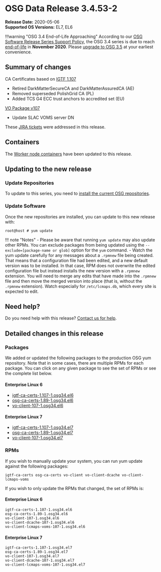 OSG Data Release 3.4.53-2
=========================

**Release Date:** 2020-05-06    
**Supported OS Versions:** EL7, EL6

!!!warning "OSG 3.4 End-of-Life Approaching"
    According to our
    [OSG Software Release Series Support Policy](https://opensciencegrid.org/technology/policy/release-series/),
    the OSG 3.4 series is due to reach
    [end-of-life](https://opensciencegrid.org/technology/policy/release-series/#life-cycle-dates) in **November 2020**.
    Please [upgrade to OSG 3.5](https://opensciencegrid.org/docs/release/release_series/#updating-to-osg-35)
    at your earliest convenience.

Summary of changes
------------------

CA Certificates based on [IGTF 1.107](http://dist.eugridpma.info/distribution/igtf/current/CHANGES)

-   Retired DarkMatterSecureCA and DarkMatterAssuredCA (AE)
-   Removed superseded PolishGrid CA (PL)
-   Added TCS G4 ECC trust anchors to accredited set (EU)

[VO Package v107](https://github.com/opensciencegrid/osg-vo-config/releases/tag/release-107)

-   Update SLAC VOMS server DN

These [JIRA tickets](https://opensciencegrid.atlassian.net/issues/?jql=project%20%3D%20SOFTWARE%20AND%20fixVersion%20%3D%203.4.53-2%20ORDER%20BY%20priority%20DESC%2C%20key%20DESC) were addressed in this release.

Containers
----------

The [Worker node containers](/worker-node/using-wn-containers/) have been updated to this release.

Updating to the new release
---------------------------

### Update Repositories

To update to this series, you need to [install the current OSG repositories](/common/yum#install-osg-repositories).

### Update Software

Once the new repositories are installed, you can update to this new release with:

``` console
root@host # yum update
```

!!! note "Notes"
    -   Please be aware that running `yum update` may also update other RPMs. You can exclude packages from being updated using the `--exclude=[package-name or glob]` option for the `yum` command.
    -   Watch the yum update carefully for any messages about a `.rpmnew` file being created. That means that a configuration file had been edited, and a new default version was to be installed. In that case, RPM does not overwrite the edited configuration file but instead installs the new version with a `.rpmnew` extension. You will need to merge any edits that have made into the `.rpmnew` file and then move the merged version into place (that is, without the `.rpmnew` extension). Watch especially for `/etc/lcmaps.db`, which every site is expected to edit.

Need help?
----------

Do you need help with this release? [Contact us for help](/common/help).

Detailed changes in this release
--------------------------------

### Packages

We added or updated the following packages to the production OSG yum repository. Note that in some cases, there are multiple RPMs for each package. You can click on any given package to see the set of RPMs or see the complete list below.

#### Enterprise Linux 6

-   [igtf-ca-certs-1.107-1.osg34.el6](https://koji.chtc.wisc.edu/koji/search?match=glob&type=build&terms=igtf-ca-certs-1.107-1.osg34.el6)
-   [osg-ca-certs-1.89-1.osg34.el6](https://koji.chtc.wisc.edu/koji/search?match=glob&type=build&terms=osg-ca-certs-1.89-1.osg34.el6)
-   [vo-client-107-1.osg34.el6](https://koji.chtc.wisc.edu/koji/search?match=glob&type=build&terms=vo-client-107-1.osg34.el6)

#### Enterprise Linux 7

-   [igtf-ca-certs-1.107-1.osg34.el7](https://koji.chtc.wisc.edu/koji/search?match=glob&type=build&terms=igtf-ca-certs-1.107-1.osg34.el7)
-   [osg-ca-certs-1.89-1.osg34.el7](https://koji.chtc.wisc.edu/koji/search?match=glob&type=build&terms=osg-ca-certs-1.89-1.osg34.el7)
-   [vo-client-107-1.osg34.el7](https://koji.chtc.wisc.edu/koji/search?match=glob&type=build&terms=vo-client-107-1.osg34.el7)

### RPMs

If you wish to manually update your system, you can run yum update against the following packages:

    igtf-ca-certs osg-ca-certs vo-client vo-client-dcache vo-client-lcmaps-voms

If you wish to only update the RPMs that changed, the set of RPMs is:

#### Enterprise Linux 6

``` file
igtf-ca-certs-1.107-1.osg34.el6
osg-ca-certs-1.89-1.osg34.el6
vo-client-107-1.osg34.el6
vo-client-dcache-107-1.osg34.el6
vo-client-lcmaps-voms-107-1.osg34.el6
```

#### Enterprise Linux 7

``` file
igtf-ca-certs-1.107-1.osg34.el7
osg-ca-certs-1.89-1.osg34.el7
vo-client-107-1.osg34.el7
vo-client-dcache-107-1.osg34.el7
vo-client-lcmaps-voms-107-1.osg34.el7
```
